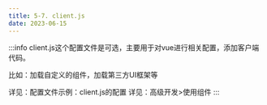 ```yaml
---
title: 5-7. client.js
date: 2023-06-15
---
```

:::info
client.js这个配置文件是可选，主要用于对vue进行相关配置，添加客户端代码。

比如：加载自定义的组件，加载第三方UI框架等

详见：配置文件示例：client.js的配置
详见：高级开发>使用组件
:::
